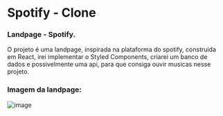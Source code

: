 # Spotify - Clone

### Landpage - Spotify.

O projeto é uma landpage, inspirada na plataforma do spotify, construida em React, irei implementar o Styled Components, criarei um banco de dados e possivelmente uma api, para que consiga ouvir musicas nesse projeto.



### Imagem da landpage:

![image](https://github.com/DouglasWerner/spotify-imers-o-alura/assets/97309506/21b4fef7-7afb-485d-bf23-32232187c8ca)



